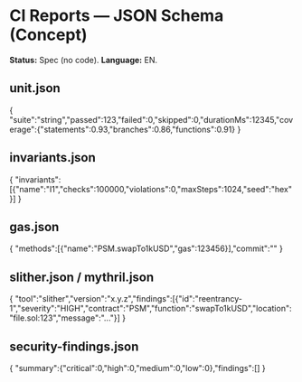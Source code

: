 # CI Reports — JSON Schema (Concept)
**Status:** Spec (no code). **Language:** EN.

## unit.json
{ "suite":"string","passed":123,"failed":0,"skipped":0,"durationMs":12345,"coverage":{"statements":0.93,"branches":0.86,"functions":0.91} }

## invariants.json
{ "invariants":[{"name":"I1","checks":100000,"violations":0,"maxSteps":1024,"seed":"hex"}] }

## gas.json
{ "methods":[{"name":"PSM.swapTo1kUSD","gas":123456}],"commit":"<sha>" }

## slither.json / mythril.json
{ "tool":"slither","version":"x.y.z","findings":[{"id":"reentrancy-1","severity":"HIGH","contract":"PSM","function":"swapTo1kUSD","location":"file.sol:123","message":"..."}] }

## security-findings.json
{ "summary":{"critical":0,"high":0,"medium":0,"low":0},"findings":[] }
